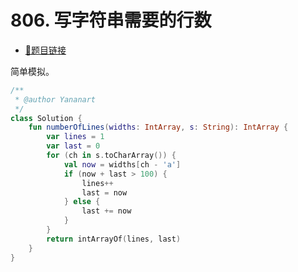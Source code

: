 # 806. 写字符串需要的行数

- [🔗题目链接](https://leetcode-cn.com/problems/number-of-lines-to-write-string/)

简单模拟。

```kotlin
/**
 * @author Yananart
 */
class Solution {
    fun numberOfLines(widths: IntArray, s: String): IntArray {
        var lines = 1
        var last = 0
        for (ch in s.toCharArray()) {
            val now = widths[ch - 'a']
            if (now + last > 100) {
                lines++
                last = now
            } else {
                last += now
            }
        }
        return intArrayOf(lines, last)
    }
}
```

